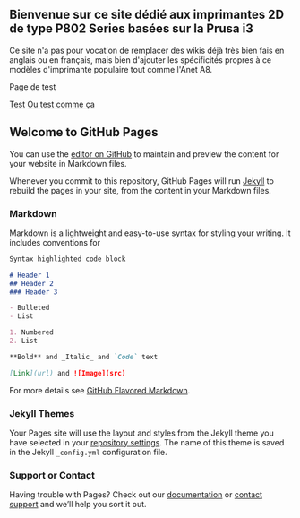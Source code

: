 ## Bienvenue sur ce site dédié aux imprimantes 2D de type P802 Series basées sur la Prusa i3
Ce site n'a pas pour vocation de remplacer des wikis déjà très bien fais en anglais ou en français, mais bien d'ajouter les spécificités propres à ce modèles d'imprimante populaire tout comme l'Anet A8.

Page de test

<a href="test.html">Test</a>
[Ou test comme ça](test.md)


## Welcome to GitHub Pages

You can use the [editor on GitHub](https://github.com/slobberbone/3D-Printer-P802-Series/edit/master/README.md) to maintain and preview the content for your website in Markdown files.

Whenever you commit to this repository, GitHub Pages will run [Jekyll](https://jekyllrb.com/) to rebuild the pages in your site, from the content in your Markdown files.

### Markdown

Markdown is a lightweight and easy-to-use syntax for styling your writing. It includes conventions for

```markdown
Syntax highlighted code block

# Header 1
## Header 2
### Header 3

- Bulleted
- List

1. Numbered
2. List

**Bold** and _Italic_ and `Code` text

[Link](url) and ![Image](src)
```

For more details see [GitHub Flavored Markdown](https://guides.github.com/features/mastering-markdown/).

### Jekyll Themes

Your Pages site will use the layout and styles from the Jekyll theme you have selected in your [repository settings](https://github.com/slobberbone/3D-Printer-P802-Series/settings). The name of this theme is saved in the Jekyll `_config.yml` configuration file.

### Support or Contact

Having trouble with Pages? Check out our [documentation](https://help.github.com/categories/github-pages-basics/) or [contact support](https://github.com/contact) and we’ll help you sort it out.
